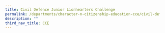 ```yaml
---
title: Civil Defence Junior Lionhearters Challenge
permalink: /departments/character-n-citizenship-education-cce/civil-defence-junior-lionhearters-challenge
description: ""
third_nav_title: CCE
---
```

